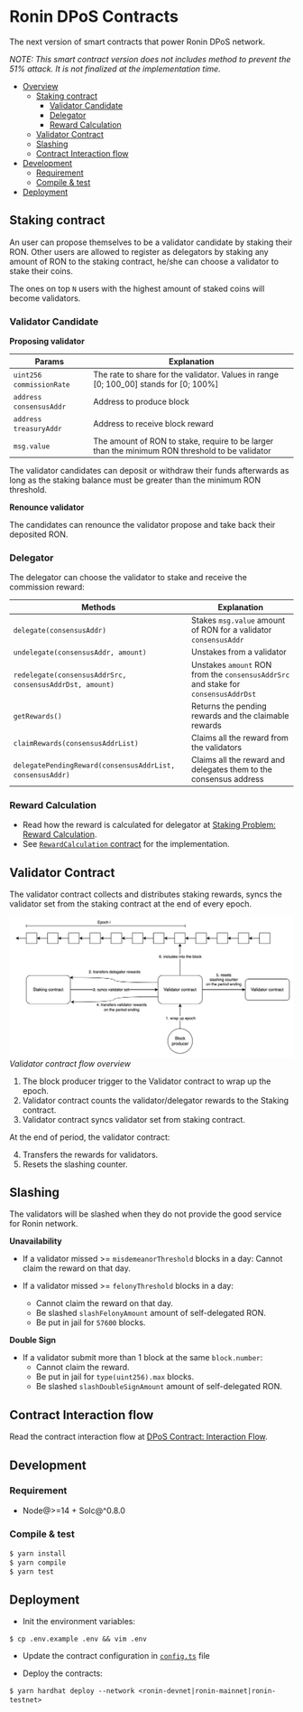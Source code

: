 # Ronin DPoS Contracts

The next version of smart contracts that power Ronin DPoS network.

_NOTE: This smart contract version does not includes method to prevent the 51% attack. It is not finalized at the implementation time._

- [Overview](#ronin-dpos-contracts)
  - [Staking contract](#staking-contract)
    - [Validator Candidate](#validator-candidate)
    - [Delegator](#delegator)
    - [Reward Calculation](#reward-calculation)
  - [Validator Contract](#validator-contract)
  - [Slashing](#slashing)
  - [Contract Interaction flow](#contract-interaction-flow)
- [Development](#development)
  - [Requirement](#requirement)
  - [Compile & test](#compile---test)
- [Deployment](#deployment)

## Staking contract

An user can propose themselves to be a validator candidate by staking their RON. Other users are allowed to register as delegators by staking any amount of RON to the staking contract, he/she can choose a validator to stake their coins.

The ones on top `N` users with the highest amount of staked coins will become validators.

### Validator Candidate

**Proposing validator**

| Params                   | Explanation                                                                                  |
| ------------------------ | -------------------------------------------------------------------------------------------- |
| `uint256 commissionRate` | The rate to share for the validator. Values in range [0; 100_00] stands for [0; 100%]        |
| `address consensusAddr`  | Address to produce block                                                                     |
| `address treasuryAddr`   | Address to receive block reward                                                              |
| `msg.value`              | The amount of RON to stake, require to be larger than the minimum RON threshold to be validator |

The validator candidates can deposit or withdraw their funds afterwards as long as the staking balance must be greater than the minimum RON threshold.

**Renounce validator**

The candidates can renounce the validator propose and take back their deposited RON.

### Delegator

The delegator can choose the validator to stake and receive the commission reward:

| Methods                                                   | Explanation                                                                        |
| --------------------------------------------------------- | ---------------------------------------------------------------------------------- |
| `delegate(consensusAddr)`                                 | Stakes `msg.value` amount of RON for a validator `consensusAddr`                   |
| `undelegate(consensusAddr, amount)`                       | Unstakes from a validator                                                          |
| `redelegate(consensusAddrSrc, consensusAddrDst, amount)`  | Unstakes `amount` RON from the `consensusAddrSrc` and stake for `consensusAddrDst` |
| `getRewards()`                                            | Returns the pending rewards and the claimable rewards                              |
| `claimRewards(consensusAddrList)`                         | Claims all the reward from the validators                                          |
| `delegatePendingReward(consensusAddrList, consensusAddr)` | Claims all the reward and delegates them to the consensus address                  |

### Reward Calculation

- Read how the reward is calculated for delegator at [Staking Problem: Reward Calculation](https://www.notion.so/skymavis/Staking-Problem-Reward-Calculation-bd47bbcefde24bbd8e959bee45dfd4a5).
- See [`RewardCalculation` contract](./contracts/staking/RewardCalculation.sol) for the implementation.

## Validator Contract

The validator contract collects and distributes staking rewards, syncs the validator set from the staking contract at the end of every epoch.

![image](./assets/Validator%20Contract%20Overview.drawio.png)
_Validator contract flow overview_

1. The block producer trigger to the Validator contract to wrap up the epoch.
2. Validator contract counts the validator/delegator rewards to the Staking contract.
3. Validator contract syncs validator set from staking contract.

At the end of period, the validator contract:

4. Transfers the rewards for validators.
5. Resets the slashing counter.

## Slashing

The validators will be slashed when they do not provide the good service for Ronin network.

**Unavailability**

- If a validator missed >= `misdemeanorThreshold` blocks in a day: Cannot claim the reward on that day.

- If a validator missed >= `felonyThreshold` blocks in a day:
  - Cannot claim the reward on that day.
  - Be slashed `slashFelonyAmount` amount of self-delegated RON.
  - Be put in jail for `57600` blocks.

**Double Sign**

- If a validator submit more than 1 block at the same `block.number`:
  - Cannot claim the reward.
  - Be put in jail for `type(uint256).max` blocks.
  - Be slashed `slashDoubleSignAmount` amount of self-delegated RON.

## Contract Interaction flow

Read the contract interaction flow at [DPoS Contract: Interaction Flow](https://www.notion.so/skymavis/DPoS-Contract-Interaction-Flow-3a535cf9048f46f69dd9a45958ad9b85).

## Development

### Requirement

- Node@>=14 + Solc@^0.8.0

### Compile & test

```shell
$ yarn install
$ yarn compile
$ yarn test
```

## Deployment

- Init the environment variables:

```shell
$ cp .env.example .env && vim .env
```

- Update the contract configuration in [`config.ts`](./src/config.ts#L54-L93) file

- Deploy the contracts:

```shell
$ yarn hardhat deploy --network <ronin-devnet|ronin-mainnet|ronin-testnet>
```
